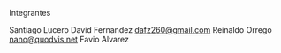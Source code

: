 Integrantes

Santiago Lucero 
David Fernandez dafz260@gmail.com
Reinaldo Orrego nano@quodvis.net
Favio Alvarez
